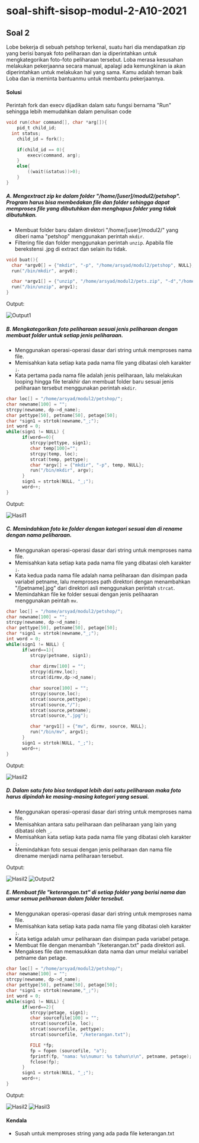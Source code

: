 # soal-shift-sisop-modul-2-A10-2021

## Soal 2

Lobe bekerja di sebuah petshop terkenal, suatu hari dia mendapatkan zip yang berisi banyak foto peliharaan dan ia diperintahkan untuk mengkategorikan foto-foto peliharaan tersebut. Loba merasa kesusahan melakukan pekerjaanna secara manual, apalagi ada kemungkinan ia akan diperintahkan untuk melakukan hal yang sama. Kamu adalah teman baik Loba dan ia meminta bantuanmu untuk membantu pekerjaannya.

#### Solusi

Perintah fork dan execv dijadikan dalam satu fungsi bernama "Run" sehingga lebih memudahkan dalam penulisan code

```c
void run(char command[], char *arg[]){
	pid_t child_id;
  int status;
	child_id = fork();

	if(child_id == 0){
		execv(command, arg);
	}
	else{
		((wait(&status))>0);
	}
}
```

##### A. Mengextract zip ke dalam folder "/home/[user]/modul2/petshop". Program harus bisa membedakan file dan folder sehingga dapat memproses file yang dibutuhkan dan menghapus folder yang tidak dibutuhkan.
- Membuat folder baru dalam direktori "/home/[user]/modul2/" yang diberi nama "petshop" menggunakan perintah ```mkdir```.
- Filtering file dan folder menggunakan perintah ```unzip```. Apabila file berekstensi .jpg di extract dan selain itu tidak.

```c
void buat(){
  char *argv0[] = {"mkdir", "-p", "/home/arsyad/modul2/petshop", NULL};
  run("/bin/mkdir", argv0);

  char *argv1[] = {"unzip", "/home/arsyad/modul2/pets.zip", "-d","/home/arsyad/modul2/petshop", "*.jpg",NULL};
  run("/bin/unzip", argv1);
}
```

Output:

![Output1](https://user-images.githubusercontent.com/73766214/115992978-9e3ae900-a5fa-11eb-9d76-d5a5a7fa5464.png)

##### B. Mengkategorikan foto peliharaan sesuai jenis peliharaan dengan membuat folder untuk setiap jenis peliharaan.
- Menggunakan operasi-operasi dasar dari string untuk memproses nama file.
- Memisahkan kata setiap kata pada nama file yang dibatasi oleh karakter ```;```.
- Kata pertama pada nama file adalah jenis peliharaan, lalu melakukan looping hingga file terakhir dan membuat folder baru sesuai jenis peliharaan tersebut menggunakan perintah ```mkdir```.

```c
char loc[] = "/home/arsyad/modul2/petshop/";
char newname[100] = "";
strcpy(newname, dp->d_name);
char pettype[50], petname[50], petage[50];
char *sign1 = strtok(newname,"_;");
int word = 0;
while(sign1 != NULL) {
      if(word==0){ 
         strcpy(pettype, sign1);
         char temp[100]="";
         strcpy(temp, loc);
         strcat(temp, pettype);
         char *argv[] = {"mkdir", "-p", temp, NULL};
         run("/bin/mkdir", argv);
      }
      sign1 = strtok(NULL, "_;");
      word++;
}
```

Output:

![Hasil1](https://user-images.githubusercontent.com/73766214/115993002-d17d7800-a5fa-11eb-808c-eca2a3d40c1c.png)

##### C. Memindahkan foto ke folder dengan kategori sesuai dan di rename dengan nama peliharaan.
- Menggunakan operasi-operasi dasar dari string untuk memproses nama file.
- Memisahkan kata setiap kata pada nama file yang dibatasi oleh karakter ```;```.
- Kata kedua pada nama file adalah nama peliharaan dan disimpan pada variabel petname, lalu memproses path direktori dengan menambahkan "/[petname].jpg" dari direktori asli menggunakan perintah ```strcat```.
- Memindahkan file ke folder sesuai dengan jenis pelihaaran menggunakan peintah ```mv```.

```c
char loc[] = "/home/arsyad/modul2/petshop/";
char newname[100] = "";
strcpy(newname, dp->d_name);
char pettype[50], petname[50], petage[50];
char *sign1 = strtok(newname,"_;");
int word = 0;
while(sign1 != NULL) {
      if(word==1){ 
         strcpy(petname, sign1); 
                    
         char dirmv[100] = "";
         strcpy(dirmv,loc);
         strcat(dirmv,dp->d_name);

         char source[100] = "";
         strcpy(source,loc);
         strcat(source,pettype);
         strcat(source,"/");
         strcat(source,petname);
         strcat(source,".jpg");

         char *argv1[] = {"mv", dirmv, source, NULL};
         run("/bin/mv", argv1);
      }
      sign1 = strtok(NULL, "_;");
      word++;
}
```

Output:

![Hasil2](https://user-images.githubusercontent.com/73766214/115993019-e3f7b180-a5fa-11eb-98f6-66ac5582dd25.png)

##### D. Dalam satu foto bisa terdapat lebih dari satu peliharaan maka foto harus dipindah ke masing-masing kategori yang sesuai.
- Menggunakan operasi-operasi dasar dari string untuk memproses nama file.
- Memisahkan antara satu peliharaan dan peliharaan yang lain yang dibatasi oleh ```_```.
- Memisahkan kata setiap kata pada nama file yang dibatasi oleh karakter ```;```.
- Memindahkan foto sesuai dengan jenis peliharaan dan nama file direname menjadi nama peliharaan tersebut.

Output:

![Hasil2](https://user-images.githubusercontent.com/73766214/115993027-f2de6400-a5fa-11eb-8434-a2df36be966e.png)
![Output2](https://user-images.githubusercontent.com/73766214/115993047-0e496f00-a5fb-11eb-883f-ec39a546d02c.png)

##### E. Membuat file "keterangan.txt" di setiap folder yang berisi nama dan umur semua peliharaan dalam folder tersebut. 
- Menggunakan operasi-operasi dasar dari string untuk memproses nama file.
- Memisahkan kata setiap kata pada nama file yang dibatasi oleh karakter ```;```.
- Kata ketiga adalah umur peliharaan dan disimpan pada variabel petage.
- Membuat file dengan menambah "/keterangan.txt" pada direktori asli.
- Mengakses file dan memasukkan data nama dan umur melalui variabel petname dan petage.

```c
char loc[] = "/home/arsyad/modul2/petshop/";
char newname[100] = "";
strcpy(newname, dp->d_name);
char pettype[50], petname[50], petage[50];
char *sign1 = strtok(newname,"_;");
int word = 0;
while(sign1 != NULL) {
      if(word==2){ 
         strcpy(petage, sign1); 
         char sourcefile[100] = "";
         strcat(sourcefile, loc);
         strcat(sourcefile, pettype);
         strcat(sourcefile, "/keterangan.txt");

         FILE *fp;
         fp = fopen (sourcefile, "a");
         fprintf(fp, "nama: %s\numur: %s tahun\n\n", petname, petage);
         fclose(fp);
      }
      sign1 = strtok(NULL, "_;");
      word++;
}
```
Output:

![Hasil2](https://user-images.githubusercontent.com/73766214/115993061-27522000-a5fb-11eb-8039-1eaa41f68e0b.png)
![Hasil3](https://user-images.githubusercontent.com/73766214/115993066-3a64f000-a5fb-11eb-941a-b36db1c2a22e.png)

#### Kendala
- Susah untuk memproses string yang ada pada file keterangan.txt
